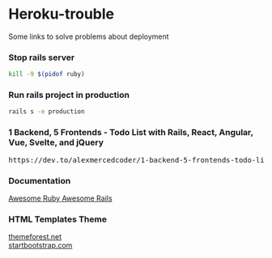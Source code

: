# Heroku-trouble
Some links to solve problems about deployment

### Stop rails server
```bash
kill -9 $(pidof ruby)
```

### Run rails project in production
```bash
rails s -e production
```


### 1 Backend, 5 Frontends - Todo List with Rails, React, Angular, Vue, Svelte, and jQuery
<pre>
https://dev.to/alexmercedcoder/1-backend-5-frontends-todo-list-with-rails-react-angular-vue-svelte-and-jquery-18kp
</pre>

### Documentation

<a href="https://github.com/sdogruyol/awesome-ruby"> Awesome Ruby </a>
<a href="https://github.com/gramantin/awesome-rails"> Awesome Rails </a>



### HTML Templates Theme 
<a href="https://themeforest.net/"> themeforest.net </a>
<br/>
<a href="https://startbootstrap.com/"> startbootstrap.com  </a>


